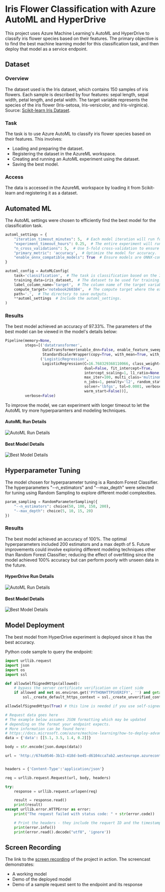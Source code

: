 # Iris Flower Classification with Azure AutoML and HyperDrive

This project uses Azure Machine Learning's AutoML and HyperDrive to classify iris flower species based on their features. The primary objective is to find the best machine learning model for this classification task, and then deploy that model as a service endpoint.

## Dataset

### Overview
The dataset used is the Iris dataset, which contains 150 samples of iris flowers. Each sample is described by four features: sepal length, sepal width, petal length, and petal width. The target variable represents the species of the iris flower (Iris-setosa, Iris-versicolor, and Iris-virginica). Source: [Scikit-learn Iris Dataset](https://scikit-learn.org/stable/modules/generated/sklearn.datasets.load_iris.html#sklearn.datasets.load_iris).

### Task
The task is to use Azure AutoML to classify iris flower species based on their features. This involves:
- Loading and preparing the dataset.
- Registering the dataset in the AzureML workspace.
- Creating and running an AutoML experiment using the dataset.
- Saving the best model.

### Access
The data is accessed in the AzureML workspace by loading it from Scikit-learn and registering it as a dataset.

## Automated ML
The AutoML settings were chosen to efficiently find the best model for the classification task.
```python
automl_settings = {
    "iteration_timeout_minutes": 5,  # Each model iteration will run for a maximum of 5 minutes.
    "experiment_timeout_hours": 0.25,  # The entire experiment will run for a maximum of 15 minutes.
    "n_cross_validations": 5,  # Use 5-fold cross-validation to ensure model robustness.
    "primary_metric": 'accuracy',  # Optimize the model for accuracy.
    "enable_onnx_compatible_models": True  # Ensure models are ONNX-compatible for deployment.
}

automl_config = AutoMLConfig(
    task='classification',  # The task is classification based on the Iris dataset.
    training_data=iris_dataset,  # The dataset to be used for training.
    label_column_name='target',  # The column name of the target variable.
    compute_target='notebook260384',  # The compute target where the experiment will run.
    path='.',  # The directory to save outputs.
    **automl_settings  # Include the automl_settings.
)
```

### Results
The best model achieved an accuracy of 97.33%. The parameters of the best model can be viewed in the model's details below:
```python
Pipeline(memory=None,
         steps=[('datatransformer',
                 DataTransformer(enable_dnn=False, enable_feature_sweeping=False, feature_sweeping_config={}, feature_sweeping_timeout=86400, featurization_config=None, force_text_dnn=False, is_cross_validation=True, is_onnx_compatible=True, observer=None, task='classification'),
                 StandardScalerWrapper(copy=True, with_mean=True, with_std=False)),
                ('LogisticRegression',
                 LogisticRegression(C=16.768329368110066, class_weight=None,
                                    dual=False, fit_intercept=True,
                                    intercept_scaling=1, l1_ratio=None,
                                    max_iter=100, multi_class='multinomial',
                                    n_jobs=1, penalty='l2', random_state=None,
                                    solver='lbfgs', tol=0.0001, verbose=0,
                                    warm_start=False))],
         verbose=False)
```
To improve the model, we can experiment with longer timeout to let the AutoML try more hyperparamters and modeling techniques.

#### AutoML Run Details
![AutoML Run Details](./screenshots/AutoML_RunDetails.png)

#### Best Model Details
![Best Model Details](./screenshots/AutoML_BestModel.png)

## Hyperparameter Tuning

The model chosen for hyperparameter tuning is a Random Forest Classifier. The hyperparameters "--n_estimators" and "--max_depth" were selected for tuning using Random Sampling to explore different model complexities.

```python
param_sampling = RandomParameterSampling({
    "--n_estimators": choice(50, 100, 150, 200),
    "--max_depth": choice(5, 10, 15, 20)
})
```

### Results
The best model achieved an accuracy of 100%. The optimal hyperparameters included 200 estimators and a max depth of 5. Future improvements could involve exploring different modeling techniques other than Random Forest Classifier; reducing the effect of overfitting since the model achieved 100% accuracy but can perform poorly with unseen data in the future.

#### HyperDrive Run Details
![AutoML Run Details](./screenshots/HyperDrive_RunDetails.png)

#### Best Model Details
![Best Model Details](./screenshots/HyperDrive_BestModel.png)


## Model Deployment
The best model from HyperDrive experiment is deployed since it has the best accuracy.

Python code sample to query the endpoint:
```python
import urllib.request
import json
import os
import ssl

def allowSelfSignedHttps(allowed):
    # bypass the server certificate verification on client side
    if allowed and not os.environ.get('PYTHONHTTPSVERIFY', '') and getattr(ssl, '_create_unverified_context', None):
        ssl._create_default_https_context = ssl._create_unverified_context

allowSelfSignedHttps(True) # this line is needed if you use self-signed certificate in your scoring service.

# Request data goes here
# The example below assumes JSON formatting which may be updated
# depending on the format your endpoint expects.
# More information can be found here:
# https://docs.microsoft.com/azure/machine-learning/how-to-deploy-advanced-entry-script
data = {'data': [[5.1, 3.5, 1.4, 0.2]]}

body = str.encode(json.dumps(data))

url = 'http://674a9546-3b13-418d-be45-d6104cca7ab2.westeurope.azurecontainer.io/score'


headers = {'Content-Type':'application/json'}

req = urllib.request.Request(url, body, headers)

try:
    response = urllib.request.urlopen(req)

    result = response.read()
    print(result)
except urllib.error.HTTPError as error:
    print("The request failed with status code: " + str(error.code))

    # Print the headers - they include the requert ID and the timestamp, which are useful for debugging the failure
    print(error.info())
    print(error.read().decode("utf8", 'ignore'))

```

## Screen Recording
The link to the [screen recording](https://www.youtube.com/watch?v=DmYONVkRcR8) of the project in action. The screencast demonstrates:
- A working model
- Demo of the deployed  model
- Demo of a sample request sent to the endpoint and its response
